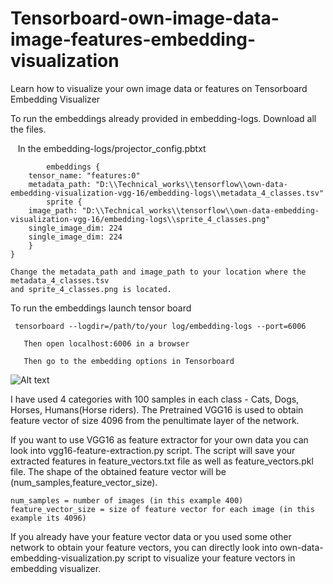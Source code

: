 # Tensorboard-own-image-data-image-features-embedding-visualization
Learn how to visualize your own image data or features on Tensorboard Embedding Visualizer

To run the embeddings already provided in embedding-logs. Download all the files.

    In the embedding-logs/projector_config.pbtxt 
       
            embeddings {
        tensor_name: "features:0"
        metadata_path: "D:\\Technical_works\\tensorflow\\own-data-embedding-visualization-vgg-16/embedding-logs\\metadata_4_classes.tsv"
            sprite {
        image_path: "D:\\Technical_works\\tensorflow\\own-data-embedding-visualization-vgg-16/embedding-logs\\sprite_4_classes.png"
        single_image_dim: 224
        single_image_dim: 224
        }
    }
    
    Change the metadata_path and image_path to your location where the metadata_4_classes.tsv
    and sprite_4_classes.png is located.
    
    
To run the embeddings launch tensor board 

     tensorboard --logdir=/path/to/your log/embedding-logs --port=6006
     
       Then open localhost:6006 in a browser
       
       Then go to the embedding options in Tensorboard
       
![Alt text]( https://github.com/anujshah1003/Tensorboard-own-image-data-image-features-embedding-visualization/blob/master/tensorboard.PNG, "tensorboard")

I have used 4 categories with 100 samples in each class - Cats, Dogs, Horses, Humans(Horse riders).
The Pretrained VGG16 is used to obtain feature vector of size 4096 from the penultimate layer of the network.

If you want to use VGG16 as feature extractor for your own data you can look into vgg16-feature-extraction.py script.
The script will save your extracted features in feature_vectors.txt file as well as feature_vectors.pkl file. The shape of the obtained feature vector will be (num_samples,feature_vector_size).

    num_samples = number of images (in this example 400)
    feature_vector_size = size of feature vector for each image (in this example its 4096)
    
If you already have your feature vector data or you used some other network to obtain your feature vectors, you can directly look into 
own-data-embedding-visualization.py script to visualize your feature vectors in embedding visualizer.
